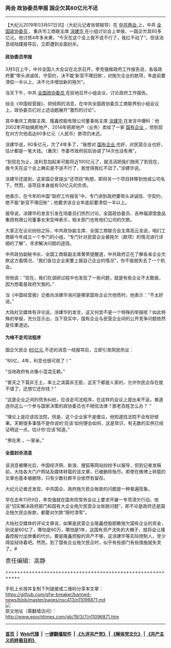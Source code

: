 ### 两会 政协委员举报 国企欠其60亿元不还
------------------------

<p>
 【大纪元2019年03月07日讯】（大纪元记者张顿报导）在
 <a href="http://www.epochtimes.com/gb/tag/%E4%B8%AD%E5%85%B1%E4%B8%A4%E4%BC%9A.html">
  中共两会
 </a>
 上，中共
 <a href="http://www.epochtimes.com/gb/tag/%E5%85%A8%E5%9B%BD%E6%94%BF%E5%8D%8F%E5%A7%94%E5%91%98.html">
  全国政协委员
 </a>
 、重庆市工商联主席
 <a href="http://www.epochtimes.com/gb/tag/%E6%B6%82%E5%BB%BA%E5%8D%8E.html">
  涂建华
 </a>
 在小组讨论会上举报，一国企欠其60多亿元，他讨债4年多未果，“今天在这个会上我不说不行了，我扛不动了”。但该消息经陆媒报导后，立即遭到全面封杀。
</p>
<h4>
 <strong>
  政协委员举报
 </strong>
</h4>
<p>
 3月5日上午，中共全国人大会议在北京召开，李克强做政府工作报告说，各级政府要“带头讲诚信、守契约，决不能‘新官不理旧账’，对拖欠企业的款项，年底前要清偿一半以上，决不允许增加新的拖欠”。
</p>
<p>
 当天下午，中共
 <a href="http://www.epochtimes.com/gb/tag/%E5%85%A8%E5%9B%BD%E6%94%BF%E5%8D%8F%E5%A7%94%E5%91%98.html">
  全国政协委员
 </a>
 在驻地召开小组会议，讨论政府工作报告。
</p>
<p>
 综合《中国经营报》、财经网的消息，在中共全国政协委员工商联界别小组会议上，政协委员们对上述话题展开“激烈的讨论”。
</p>
<p>
 其中重庆工商联主席、隆鑫控股有限公司董事局主席
 <a href="http://www.epochtimes.com/gb/tag/%E6%B6%82%E5%BB%BA%E5%8D%8E.html">
  涂建华
 </a>
 在发言中爆料：他2002年开始搞房地产，2014年把房地产（业务）卖给了一家
 <a href="http://www.epochtimes.com/gb/tag/%E5%9B%BD%E6%9C%89%E4%BC%81%E4%B8%9A.html">
  国有企业
 </a>
 ，但到现在对方欠他高达60多亿元（人民币）款项仍未还。
</p>
<p>
 涂建华说，60多亿元，欠了4年多了，“我想对
 <a href="http://www.epochtimes.com/gb/tag/%E5%9B%BD%E6%9C%89%E4%BC%81%E4%B8%9A.html">
  国有企业
 </a>
 也好，对民营企业也好，估计都是一笔大钱。（重庆）市委市政府前后协调了14次也没有用”。
</p>
<p>
 “到现在为止，连利息加起来可能将近100亿元了，就活活把我们拖死了到现在，我今天在这个会上确实是不说不行了，我觉得我扛不动了。”涂建华说。
</p>
<p>
 涂建华还提到，这家国企曾提出“还项目”构想，即将另一个项目转移到他或公司名下。然而，该项目本身就有50亿元的负债。
</p>
<p>
 他表示，在今年的中国“政府工作报告”中，专门讲到政府要带头讲诚信、守契约，绝不能“新官不理旧账”；他要求该企业年底前要清偿一半以上。
</p>
<p>
 报导说，涂建华的发言引发在场委员们热烈讨论。全国政协委员、吉林福源馆食品集团有限公司董事长宋亚坤表示，相关部门也有他们公司的欠款。
</p>
<p>
 大家正在议论纷纷之际，中共政协副主席、全国工商联合会主席高云龙说，咱们工商联今年成立一个专门的小组，“专门针对民营企业被拖欠（款项）的情况进行详细的了解”，寻求解决问题的途径。
</p>
<p>
 中共政协副秘书长、全国工商联副主席黄荣提醒道，中共政府正在了解各省企业欠款这方面情况，“我们各位企业家要上报自己企业的情况”，你不报就失去了一个机会。
</p>
<p>
 但他说：“现在，我们在调研过程中也发现了一些问题，就是有些企业不太敢报，因为想着是政府欠我的。”
</p>
<p>
 当《中国经营报》记者向涂建华询问是哪家国有企业欠他债时，他表示：“不太好说。”
</p>
<p>
 大陆社交媒体有评论说，涂建华的发言，这又何尝不是一个特殊的举报呢？如此特殊的举报，充分显示出，当下现实中，国有企业与民营企业间的公开竞争问题依然是任重道远。
</p>
<h4>
 <strong>
  为啥不走司法程序
 </strong>
</h4>
<p>
 国企欠民企
 <a href="http://www.epochtimes.com/gb/tag/60%E4%BA%BF%E5%85%83.html">
  60亿元
 </a>
 不还的消息一经报导后，立即引发网民热议：
</p>
<p>
 “60亿，4年，利息也很可观了！”
</p>
<p>
 “当地政府有点像小混混无赖。”
</p>
<p>
 “普天之下莫非王土，率土之滨莫非王臣，这天下都是人家的，允许你民企存在就不错了，还想它还你钱？”
</p>
<p>
 “这是企业之间的债务纠纷，应该走司法程序，在这样的会议上提出来不妥。难道连你这么一个参与国家决策的政协委员也不相信法律？那老百姓怎么办？ ”
</p>
<p>
 “理论上是应该找法院，但是，这个企业家不是傻瓜，他知道找法院不会有好结果。天朝很多事情不是你说的‘应该’如何便会如何，这是常识，有无数的实例已经证明这一点，估计你‘应该’知道。”
</p>
<p>
 “黑吃黑 ，一家亲。”
</p>
<h4>
 <strong>
  全面封杀消息
 </strong>
</h4>
<p>
 该消息被曝光后，中国经济网、新浪、搜狐等网站纷纷予以报导，但到记者发稿前，大陆各大门户网站及媒体转载的该文章，已被删除殆尽。即使在微博上转载的文章也基本被删除，只有少数社群平台依然有留存。
</p>
<p>
 大纪元记者还发现，中共国企、政府拖欠民企账款的问题是一种普遍现象。
</p>
<p>
 早在去年11月9日，李克强就在国务院常务会议上要求开展一专项清欠行动。他说“切实解决政府部门和国有大企业拖欠民营企业账款问题”，即不论是政府还是国企拖欠民企账款，都要对欠款“限时清零”。
</p>
<p>
 大陆社交媒体的评论文章说，如果是民营企业隆鑫控股胆敢拖欠国有企业的资金，别说是60亿了，哪怕是60万，哪怕是1年，这国有资产流失的大帽子，就将会让隆鑫控股付出惨重的代价。要是隆鑫控股的资产不够，这涂建华等实际控制人，至少得监狱待着吧。然而，到了国有企业拖欠民企时，似乎有些部门有些措施就失灵了。#
</p>
<p>
 <span style="font-size: large;">
  <span style="font-family: SimSun;">
   <span lang="zh-CN">
    责任编辑：高静
   </span>
  </span>
 </span>
</p>

+++++++++++++++++++++++++++++++++++++++++++++++++++++++++++<br/><br/>
手机上长按并复制下列链接或二维码分享本文章：<br/>
https://github.com/gfw-breaker/banned-news/blob/master/pages/nsc413/n11096871.md <br/>
<a href='https://github.com/gfw-breaker/banned-news/blob/master/pages/nsc413/n11096871.md'><img src='https://github.com/gfw-breaker/banned-news/blob/master/pages/nsc413/n11096871.md.png'/></a> <br/>
原文地址（需翻墙访问）：http://www.epochtimes.com/gb/19/3/7/n11096871.htm


------------------------
#### [首页](https://github.com/gfw-breaker/banned-news/blob/master/README.md) &nbsp;|&nbsp; [Web代理](https://github.com/labour-camp/helloworld) &nbsp;|&nbsp; [一键翻墙软件](https://github.com/gfw-breaker/nogfw/blob/master/README.md) &nbsp;| [《九评共产党》](https://github.com/gfw-breaker/9ping.md/blob/master/README.md#九评之一评共产党是什么) | [《解体党文化》](https://github.com/gfw-breaker/jtdwh.md/blob/master/README.md) | [《共产主义的终极目的》](https://github.com/gfw-breaker/gczydzjmd.md/blob/master/README.md)


